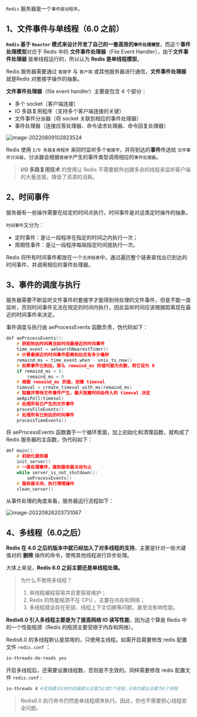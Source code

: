 `Redis` 服务器是一个`事件驱动程序`。

## 1、文件事件与单线程（6.0 之前）

**`Redis` 基于 `Reactor` 模式来设计开发了自己的一套高效的`事件处理模型`**，而这个**事件处理模型**对应于 Redis 中的 **文件事件处理器**（File Event Handler），由于**文件事件处理器** 是单线程运行的，所以认为 **Redis 是单线程模型**。

Redis 服务器需要通过 `套接字` 与 `客户端` 或其他服务器进行通信，**文件事件处理器** 就是Redis 对套接字操作的抽象。

**文件事件处理器**（file event handler）主要是包含 4 个部分：

- 多个 socket（客户端连接）
- IO 多路复用程序（支持多个客户端连接的关键）
- 文件事件分派器（将 socket 关联到相应的事件处理器）
- 事件处理器（连接应答处理器、命令请求处理器、命令回复处理器）

![image-20220809102823524](https://img.zxdmy.com/2022/202208091028657.png)

Redis 使用 `I/O 多路复用程序` 来同时监听多个`套接字`，并将到达的**事件**传送给 `文件事件分派器`，分派器会根据`套接字`产生的事件类型调用相应的`事件处理器`。

> **I/O 多路复用技术** 的使用让 Redis 不需要额外创建多余的线程来监听客户端的大量连接，降低了资源的消耗。

## 2、时间事件

服务器有一些操作需要在给定的时间点执行，时间事件是对这类定时操作的抽象。

`时间事件`又分为：

- 定时事件：是让一段程序在指定的时间之内执行一次；
- 周期性事件：是让一段程序每隔指定时间就执行一次。

Redis 将所有时间事件都放在一个`无序链表`中，通过遍历整个链表查找出已到达的时间事件，并调用相应的事件处理器。

## 3、事件的调度与执行

服务器需要不断监听文件事件的套接字才能得到待处理的文件事件，但是不能一直监听，否则时间事件无法在规定的时间内执行，因此监听时间应该根据距离现在最近的时间事件来决定。

事件调度与执行由 aeProcessEvents 函数负责，伪代码如下：

```c
def aeProcessEvents():
    # 获取到达时间离当前时间最接近的时间事件
    time_event = aeSearchNearestTimer()
    # 计算最接近的时间事件距离到达还有多少毫秒
    remaind_ms = time_event.when - unix_ts_now()
    # 如果事件已到达，那么 remaind_ms 的值可能为负数，将它设为 0
    if remaind_ms < 0:
        remaind_ms = 0
    # 根据 remaind_ms 的值，创建 timeval
    timeval = create_timeval_with_ms(remaind_ms)
    # 阻塞并等待文件事件产生，最大阻塞时间由传入的 timeval 决定
    aeApiPoll(timeval)
    # 处理所有已产生的文件事件
    procesFileEvents()
    # 处理所有已到达的时间事件
    processTimeEvents()
```

将 aeProcessEvents 函数置于一个循环里面，加上初始化和清理函数，就构成了 Redis 服务器的主函数，伪代码如下：

```c
def main():
    # 初始化服务器
    init_server()
    # 一直处理事件，直到服务器关闭为止
    while server_is_not_shutdown():
        aeProcessEvents()
    # 服务器关闭，执行清理操作
    clean_server()
```

从事件处理的角度来看，服务器运行流程如下：

![image-20220826203731067](https://img.zxdmy.com/2022/202208262037169.png)

## 4、多线程（6.0之后）

**Redis 在 4.0 之后的版本中就已经加入了对多线程的支持**，主要是针对一些大键值对的 **删除** 操作的命令，使用其他线程进行异步处理。

大体上来说，**Redis 6.0 之前主要还是单线程处理。**

> 为什么不使用多线程？
>
> 1. 单线程编程容易并且更容易维护；
> 2. Redis 的性能瓶颈不在 CPU ，主要在内存和网络；
> 3. 多线程就会存在死锁、线程上下文切换等问题，甚至会影响性能。

**Redis6.0 引入多线程主要是为了提高网络 IO 读写性能**，因为这个算是 Redis 中的一个性能瓶颈（Redis 的瓶颈主要受限于内存和网络）。

Redis6.0 的多线程默认是禁用的，只使用主线程。如需开启需要修改 redis 配置文件 `redis.conf` ：

```bash
io-threads-do-reads yes
```

开启多线程后，还需要设置线程数，否则是不生效的。同样需要修改 redis 配置文件 `redis.conf` :

```bash
io-threads 4 #官网建议4核的机器建议设置为2或3个线程，8核的建议设置为6个线程
```

> Redis6.0 执行命令仍然是单线程顺序执行。因此，你也不需要担心线程安全问题。